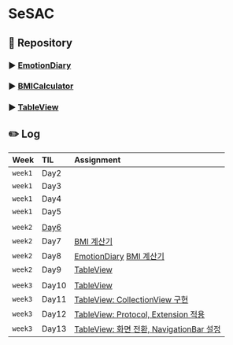 # SeSAC

## 💽 Repository
### ▶️ [EmotionDiary](https://github.com/HeegeePark/EmotionDiary)
### ▶️ [BMICalculator](https://github.com/HeegeePark/BMICalculator)
### ▶️ [TableView](https://github.com/HeegeePark/TableView)

## ✏️ Log
|Week|TIL|Assignment|
|:--|:--|:--|
|`week1`|Day2|
|`week1`|Day3|
|`week1`|Day4|
|`week1`|Day5|
|||
|`week2`|[Day6](https://github.com/HeegeePark/SeSAC/issues/2)|
|`week2`|Day7|[BMI 계산기](https://github.com/HeegeePark/SeSAC/issues/1)|
|`week2`|Day8|[EmotionDiary](https://github.com/HeegeePark/SeSAC/issues/3) [BMI 계산기](https://github.com/HeegeePark/SeSAC/issues/4)|
|`week2`|Day9|[TableView](https://github.com/HeegeePark/TableView/issues/1)|
|||
|`week3`|Day10|[TableView](https://github.com/HeegeePark/TableView/issues/2)|
|`week3`|Day11|[TableView: CollectionView 구현](https://github.com/HeegeePark/TableView/issues/4)|
|`week3`|Day12|[TableView: Protocol, Extension 적용](https://github.com/HeegeePark/TableView/issues/6)|
|`week3`|Day13|[TableView: 화면 전환, NavigationBar 설정](https://github.com/HeegeePark/TableView/issues/7)|

